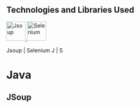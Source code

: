 ## Technologies and Libraries Used
<p align="left">
  <a href="https://jsoup.org/">
    <img src="https://cdn.42matters.com/sdk/jsoup.org.png" alt="Jsoup" width="50"/>
  </a>
  <a href="https://www.selenium.dev/">
    <img src="https://upload.wikimedia.org/wikipedia/commons/d/d5/Selenium_Logo.png" alt="Selenium" width="50"/>
  </a>
</p>
Jsoup | Selenium
J | S

<h1>Java</h1>
<h2>JSoup</h2>
